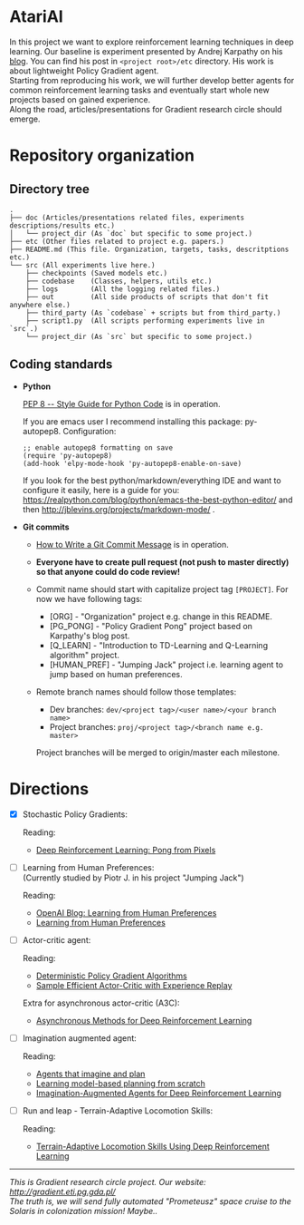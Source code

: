 # AtariAI

In this project we want to explore reinforcement learning techniques in deep learning. Our baseline is experiment presented by Andrej Karpathy on his [blog](http://karpathy.github.io/2016/05/31/rl/). You can find his post in `<project root>/etc` directory. His work is about lightweight Policy Gradient agent.  
Starting from reproducing his work, we will further develop better agents for common reinforcement learning tasks and eventually start whole new projects based on gained experience.  
Along the road, articles/presentations for Gradient research circle should emerge.

# Repository organization

## Directory tree

```
.
├── doc (Articles/presentations related files, experiments descriptions/results etc.)
│   └── project_dir (As `doc` but specific to some project.)
├── etc (Other files related to project e.g. papers.)
├── README.md (This file. Organization, targets, tasks, descritptions etc.)
└── src (All experiments live here.)
    ├── checkpoints (Saved models etc.)
    ├── codebase    (Classes, helpers, utils etc.)
    ├── logs        (All the logging related files.)
    ├── out         (All side products of scripts that don't fit anywhere else.)
    ├── third_party (As `codebase` + scripts but from third_party.)
    ├── script1.py  (All scripts performing experiments live in `src`.)
    └── project_dir (As `src` but specific to some project.)

```

## Coding standards

* **Python**

    [PEP 8 -- Style Guide for Python Code](https://www.python.org/dev/peps/pep-0008/) is in operation.
    
    If you are emacs user I recommend installing this package: py-autopep8. Configuration:  
    ```elisp
    ;; enable autopep8 formatting on save
    (require 'py-autopep8)
    (add-hook 'elpy-mode-hook 'py-autopep8-enable-on-save)
    ```  
    If you look for the best python/markdown/everything IDE and want to configure it easily, here is a guide for you: https://realpython.com/blog/python/emacs-the-best-python-editor/ and then http://jblevins.org/projects/markdown-mode/ .

* **Git commits**

    * [How to Write a Git Commit Message](https://chris.beams.io/posts/git-commit/) is in operation.

    * **Everyone have to create pull request (not push to master directly) so that anyone could do code review!**

    * Commit name should start with capitalize project tag `[PROJECT]`. For now we have following tags:
        * [ORG] - "Organization" project e.g. change in this README.
        * [PG_PONG] - "Policy Gradient Pong" project based on Karpathy's blog post.
        * [Q_LEARN] - "Introduction to TD-Learning and Q-Learning algorithm" project.
        * [HUMAN_PREF] - "Jumping Jack" project i.e. learning agent to jump based on human preferences.

    * Remote branch names should follow those templates:

        * Dev branches: `dev/<project tag>/<user name>/<your branch name>`
        * Project branches: `proj/<project tag>/<branch name e.g. master>`

        Project branches will be merged to origin/master each milestone.

# Directions

* [X] Stochastic Policy Gradients:

    Reading:
    * [Deep Reinforcement Learning: Pong from Pixels](http://karpathy.github.io/2016/05/31/rl/)

* [ ] Learning from Human Preferences:  
    (Currently studied by Piotr J. in his project "Jumping Jack")
    
    Reading:
    * [OpenAI Blog: Learning from Human Preferences](https://blog.openai.com/deep-reinforcement-learning-from-human-preferences/)
    * [Learning from Human Preferences](https://arxiv.org/abs/1706.03741v3)

* [ ] Actor-critic agent:

    Reading:  
    * [Deterministic Policy Gradient Algorithms](http://proceedings.mlr.press/v32/silver14.pdf)
    * [Sample Efficient Actor-Critic with Experience Replay](https://arxiv.org/pdf/1611.01224.pdf)
    
    Extra for asynchronous actor-critic (A3C):
    * [Asynchronous Methods for Deep Reinforcement Learning](https://arxiv.org/abs/1602.01783v2)
      
* [ ] Imagination augmented agent:

    Reading:  
    * [Agents that imagine and plan](https://deepmind.com/blog/agents-imagine-and-plan/)
    * [Learning model-based planning from scratch](https://arxiv.org/pdf/1707.06170.pdf)
    * [Imagination-Augmented Agents for Deep Reinforcement Learning](https://arxiv.org/pdf/1707.06203.pdf)

* [ ] Run and leap - Terrain-Adaptive Locomotion Skills:

    Reading:
    * [Terrain-Adaptive Locomotion Skills Using Deep Reinforcement Learning](https://www.cs.ubc.ca/~van/papers/2016-TOG-deepRL/index.html)

---

_This is Gradient research circle project. Our website: http://gradient.eti.pg.gda.pl/_  
_The truth is, we will send fully automated "Prometeusz" space cruise to the Solaris in colonization mission! Maybe.._
